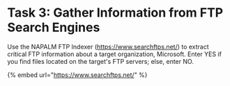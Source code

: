 # Task 3: Gather Information from FTP Search Engines

Use the NAPALM FTP Indexer (https://www.searchftps.net/) to extract critical FTP information about a target organization, Microsoft. Enter YES if you find files located on the target's FTP servers; else, enter NO.&#x20;

{% embed url="https://www.searchftps.net/" %}


